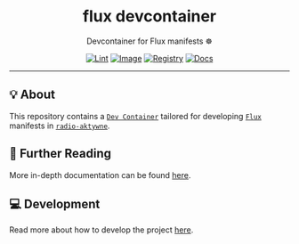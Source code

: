 <h1 align="center">flux devcontainer</h1>

<div align="center">

Devcontainer for Flux manifests ☸️

[![Lint](https://github.com/radio-aktywne/devcontainer-flux/actions/workflows/lint.yaml/badge.svg)](https://github.com/radio-aktywne/devcontainer-flux/actions/workflows/lint.yaml)
[![Image](https://github.com/radio-aktywne/devcontainer-flux/actions/workflows/image.yaml/badge.svg)](https://github.com/radio-aktywne/devcontainer-flux/actions/workflows/image.yaml)
[![Registry](https://github.com/radio-aktywne/devcontainer-flux/actions/workflows/registry.yaml/badge.svg)](https://github.com/radio-aktywne/devcontainer-flux/actions/workflows/registry.yaml)
[![Docs](https://github.com/radio-aktywne/devcontainer-flux/actions/workflows/docs.yaml/badge.svg)](https://github.com/radio-aktywne/devcontainer-flux/actions/workflows/docs.yaml)

</div>

---

## 💡 About

This repository contains a [`Dev Container`](https://containers.dev)
tailored for developing [`Flux`](https://fluxcd.io) manifests in
[`radio-aktywne`](https://github.com/radio-aktywne).

## 📄 Further Reading

More in-depth documentation can be found
[here](https://radio-aktywne.github.io/devcontainer-flux).

## 💻 Development

Read more about how to develop the project
[here](https://github.com/radio-aktywne/devcontainer-flux/blob/main/CONTRIBUTING.md).
